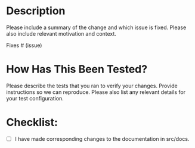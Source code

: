 # Description

Please include a summary of the change and which issue is fixed. Please also include relevant motivation and context. 

Fixes # (issue)

# How Has This Been Tested?

Please describe the tests that you ran to verify your changes. Provide instructions so we can reproduce. Please also list any relevant details for your test configuration.

# Checklist:

- [ ] I have made corresponding changes to the documentation in src/docs.